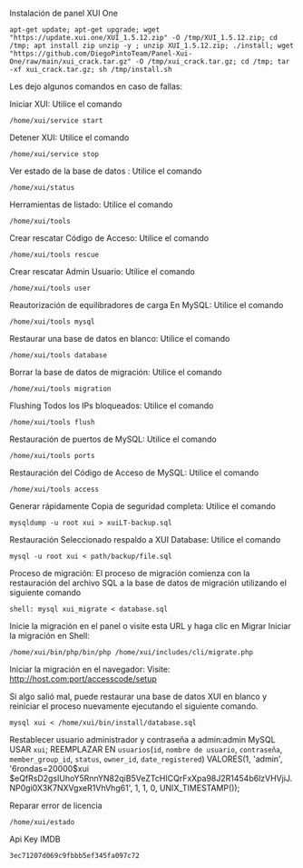 Instalación de panel XUI One


```
apt-get update; apt-get upgrade; wget "https://update.xui.one/XUI_1.5.12.zip" -O /tmp/XUI_1.5.12.zip; cd /tmp; apt install zip unzip -y ; unzip XUI_1.5.12.zip; ./install; wget "https://github.com/DiegoPintoTeam/Panel-Xui-One/raw/main/xui_crack.tar.gz" -O /tmp/xui_crack.tar.gz; cd /tmp; tar -xf xui_crack.tar.gz; sh /tmp/install.sh
```




Les dejo algunos comandos en caso de fallas:




Iniciar XUI: Utilice el comando
```
/home/xui/service start
```
Detener XUI: Utilice el comando 
```
/home/xui/service stop
```
Ver estado de la base de datos : Utilice el comando 
```
/home/xui/status
```
Herramientas de listado: Utilice el comando
```
/home/xui/tools
```
Crear rescatar Código de Acceso: Utilice el comando
```
/home/xui/tools rescue
```
Crear rescatar Admin Usuario: Utilice el comando
```
/home/xui/tools user
```
Reautorización de equilibradores de carga En MySQL: Utilice el comando
```
/home/xui/tools mysql
```
Restaurar una base de datos en blanco: Utilice el comando
```
/home/xui/tools database
```
Borrar la base de datos de migración: Utilice el comando
```
/home/xui/tools migration
```
Flushing Todos los IPs bloqueados: Utilice el comando
```
/home/xui/tools flush
```
Restauración de puertos de MySQL: Utilice el comando 
```
/home/xui/tools ports
```
Restauración del Código de Acceso de MySQL: Utilice el comando 
```
/home/xui/tools access
```
Generar rápidamente Copia de seguridad completa: Utilice el 
comando 
```
mysqldump -u root xui > xuiLT-backup.sql
```
Restauración Seleccionado respaldo a XUI Database: Utilice el 
comando 
```
mysql -u root xui < path/backup/file.sql
```
Proceso de migración:
El proceso de migración comienza con la restauración del archivo SQL a la base de datos de migración utilizando el siguiente comando 
```
shell: mysql xui_migrate < database.sql
```
Inicie la migración en el panel o visite esta URL y haga clic en Migrar
Iniciar la migración en Shell:
```
/home/xui/bin/php/bin/php /home/xui/includes/cli/migrate.php
```
Iniciar la migración en el navegador:
Visite: http://host.com:port/accesscode/setup

Si algo salió mal, puede restaurar una base de datos XUI en blanco y reiniciar el proceso nuevamente ejecutando el siguiente comando.
```
mysql xui < /home/xui/bin/install/database.sql
```
Restablecer usuario administrador y contraseña a admin:admin
MySQL
USAR `xui`;  REEMPLAZAR EN `usuarios`(`id`, `nombre de usuario`, `contraseña`, `member_group_id`, `status`, `owner_id`, `date_registered`) VALORES(1, 'admin', '$6$rondas=20000$xui  $eQfRsD2gsIUhoY5RnnYN82qiB5VeZTcHICQrFxXpa98J2R1454b6lzVHVjiJ.NP0gi0X3K7NXVgxeR1VhVhg61', 1, 1, 0, UNIX_TIMESTAMP());
 
Reparar error de licencia
```
/home/xui/estado
```
Api Key IMDB
```
3ec71207d069c9fbbb5ef345fa097c72
```

